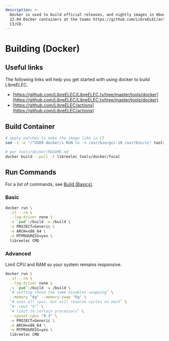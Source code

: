 ```yaml
---
description: >-
  Docker is used to build official releases, and nightly images in Ubuntu LTS
  22.04 Docker containers at the teams https://github.com/LibreELEC/actions
  CI/CD.
---
```


# Building (Docker)

## Useful links

The following links will help you get started with using docker to build LibreELEC.

* [https://github.com/LibreELEC/LibreELEC.tv/tree/master/tools/docker](https://github.com/LibreELEC/LibreELEC.tv/tree/master/tools/docker)
* [https://github.com/LibreELEC/actions](https://github.com/LibreELEC/actions)

## Build Container

```bash
# apply patches to make the image like in CI
sed -i -e "/^USER docker/i RUN ln -s /usr/bin/gcc-10 /usr/bin/cc" tools/docker/focal/Dockerfile

# per tools/docker/README.md
docker build --pull -t libreelec tools/docker/focal
```

## Run Commands

For a list of commands, see [Build (Basics)](build-basics.md).

### Basic

```bash
docker run \
  -it --rm \
  --log-driver none \
  -v `pwd`:/build -w /build \
  -e PROJECT=Generic \
  -e ARCH=x86_64 \
  -e MTPROGRESS=yes \
  libreelec CMD
```

### Advanced

Limit CPU and RAM so your system remains responsive.

```bash
docker run \
  -it --rm \
  --log-driver none \
  -v `pwd`:/build -w /build \
  `# setting these the same disables swapping` \
  --memory "6g" --memory-swap "6g" \
  `# uses all cpus, but will reserve cycles on each` \
  `#--cpus "4"` \
  `# limit to certain processors` \
  --cpuset-cpus "0-3" \
  -e PROJECT=Generic \
  -e ARCH=x86_64 \
  -e MTPROGRESS=yes \
  libreelec CMD
```

